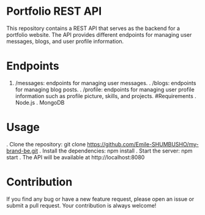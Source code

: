 # Portfolio REST API
This repository contains a REST API that serves as the backend for a portfolio website. The API provides different endpoints for managing user messages, blogs, and user profile information.

# Endpoints
1. /messages: endpoints for managing user messages.
. /blogs: endpoints for managing blog posts.
. /profile: endpoints for managing user profile information such as profile picture, skills, and projects.
#Requirements
. Node.js
. MongoDB
# Usage
. Clone the repository: git clone https://github.com/Emile-SHUMBUSHO/my-brand-be.git
. Install the dependencies: npm install
. Start the server: npm start
. The API will be available at http://localhost:8080
# Contribution
If you find any bug or have a new feature request, please open an issue or submit a pull request. Your contribution is always welcome!



